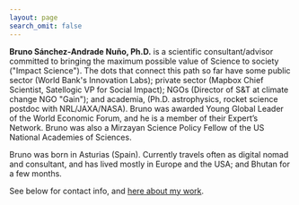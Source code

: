 ```yaml
---
layout: page
search_omit: false
---
```


**Bruno Sánchez-Andrade Nuño, Ph.D.** is a scientific consultant/advisor committed to bringing the maximum possible value of Science to society ("Impact Science"). The dots that connect this path so far have some public sector (World Bank's Innovation Labs); private sector (Mapbox Chief Scientist, Satellogic VP for Social Impact); NGOs (Director of S&T at climate change NGO "Gain"); and academia, (Ph.D. astrophysics, rocket science postdoc with NRL/JAXA/NASA). Bruno was awarded Young Global Leader of the World Economic Forum, and he is a member of their Expert’s Network. Bruno was also a Mirzayan Science Policy Fellow of the US National Academies of Sciences.

Bruno was born in Asturias (Spain). Currently travels often as digital nomad and consultant, and has lived mostly in Europe and the USA; and Bhutan for a few months.

See below for contact info, and [here about my work](/work).
